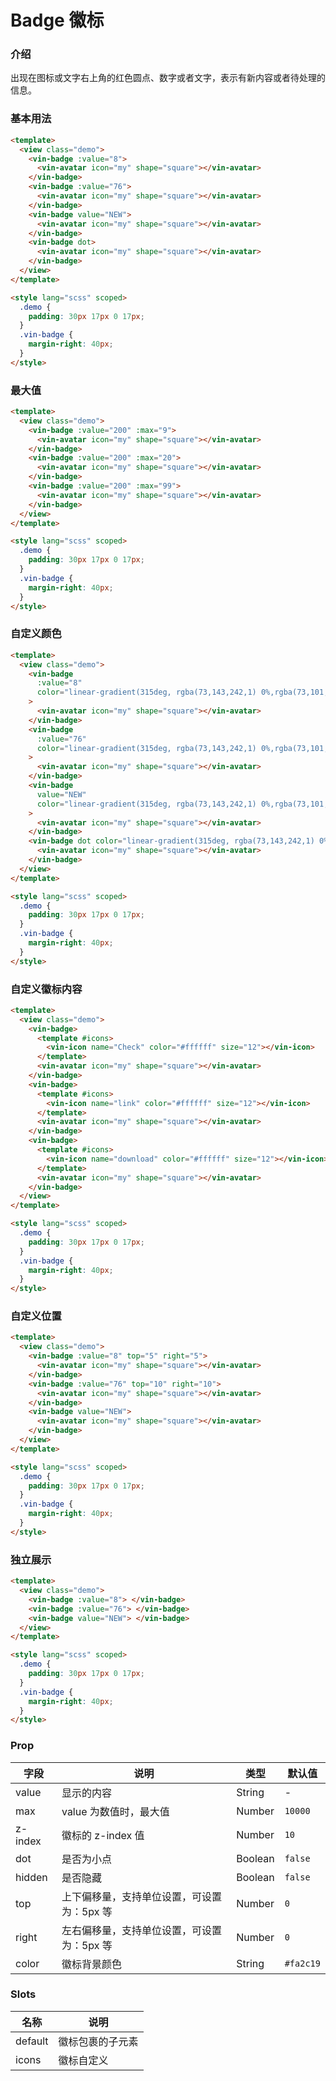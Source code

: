 # Badge 徽标

### 介绍

出现在图标或文字右上角的红色圆点、数字或者文字，表示有新内容或者待处理的信息。

### 基本用法

```html
<template>
  <view class="demo">
    <vin-badge :value="8">
      <vin-avatar icon="my" shape="square"></vin-avatar>
    </vin-badge>
    <vin-badge :value="76">
      <vin-avatar icon="my" shape="square"></vin-avatar>
    </vin-badge>
    <vin-badge value="NEW">
      <vin-avatar icon="my" shape="square"></vin-avatar>
    </vin-badge>
    <vin-badge dot>
      <vin-avatar icon="my" shape="square"></vin-avatar>
    </vin-badge>
  </view>
</template>

<style lang="scss" scoped>
  .demo {
    padding: 30px 17px 0 17px;
  }
  .vin-badge {
    margin-right: 40px;
  }
</style>
```

### 最大值

```html
<template>
  <view class="demo">
    <vin-badge :value="200" :max="9">
      <vin-avatar icon="my" shape="square"></vin-avatar>
    </vin-badge>
    <vin-badge :value="200" :max="20">
      <vin-avatar icon="my" shape="square"></vin-avatar>
    </vin-badge>
    <vin-badge :value="200" :max="99">
      <vin-avatar icon="my" shape="square"></vin-avatar>
    </vin-badge>
  </view>
</template>

<style lang="scss" scoped>
  .demo {
    padding: 30px 17px 0 17px;
  }
  .vin-badge {
    margin-right: 40px;
  }
</style>
```

### 自定义颜色

```html
<template>
  <view class="demo">
    <vin-badge
      :value="8"
      color="linear-gradient(315deg, rgba(73,143,242,1) 0%,rgba(73,101,242,1) 100%)"
    >
      <vin-avatar icon="my" shape="square"></vin-avatar>
    </vin-badge>
    <vin-badge
      :value="76"
      color="linear-gradient(315deg, rgba(73,143,242,1) 0%,rgba(73,101,242,1) 100%)"
    >
      <vin-avatar icon="my" shape="square"></vin-avatar>
    </vin-badge>
    <vin-badge
      value="NEW"
      color="linear-gradient(315deg, rgba(73,143,242,1) 0%,rgba(73,101,242,1) 100%)"
    >
      <vin-avatar icon="my" shape="square"></vin-avatar>
    </vin-badge>
    <vin-badge dot color="linear-gradient(315deg, rgba(73,143,242,1) 0%,rgba(73,101,242,1) 100%)">
      <vin-avatar icon="my" shape="square"></vin-avatar>
    </vin-badge>
  </view>
</template>

<style lang="scss" scoped>
  .demo {
    padding: 30px 17px 0 17px;
  }
  .vin-badge {
    margin-right: 40px;
  }
</style>
```

### 自定义徽标内容

```html
<template>
  <view class="demo">
    <vin-badge>
      <template #icons>
        <vin-icon name="Check" color="#ffffff" size="12"></vin-icon>
      </template>
      <vin-avatar icon="my" shape="square"></vin-avatar>
    </vin-badge>
    <vin-badge>
      <template #icons>
        <vin-icon name="link" color="#ffffff" size="12"></vin-icon>
      </template>
      <vin-avatar icon="my" shape="square"></vin-avatar>
    </vin-badge>
    <vin-badge>
      <template #icons>
        <vin-icon name="download" color="#ffffff" size="12"></vin-icon>
      </template>
      <vin-avatar icon="my" shape="square"></vin-avatar>
    </vin-badge>
  </view>
</template>

<style lang="scss" scoped>
  .demo {
    padding: 30px 17px 0 17px;
  }
  .vin-badge {
    margin-right: 40px;
  }
</style>
```

### 自定义位置

```html
<template>
  <view class="demo">
    <vin-badge :value="8" top="5" right="5">
      <vin-avatar icon="my" shape="square"></vin-avatar>
    </vin-badge>
    <vin-badge :value="76" top="10" right="10">
      <vin-avatar icon="my" shape="square"></vin-avatar>
    </vin-badge>
    <vin-badge value="NEW">
      <vin-avatar icon="my" shape="square"></vin-avatar>
    </vin-badge>
  </view>
</template>

<style lang="scss" scoped>
  .demo {
    padding: 30px 17px 0 17px;
  }
  .vin-badge {
    margin-right: 40px;
  }
</style>
```

### 独立展示

```html
<template>
  <view class="demo">
    <vin-badge :value="8"> </vin-badge>
    <vin-badge :value="76"> </vin-badge>
    <vin-badge value="NEW"> </vin-badge>
  </view>
</template>

<style lang="scss" scoped>
  .demo {
    padding: 30px 17px 0 17px;
  }
  .vin-badge {
    margin-right: 40px;
  }
</style>
```

### Prop

| 字段    | 说明                                       | 类型    | 默认值    |
| ------- | ------------------------------------------ | ------- | --------- |
| value   | 显示的内容                                 | String  | -         |
| max     | value 为数值时，最大值                     | Number  | `10000`   |
| z-index | 徽标的 z-index 值                          | Number  | `10`      |
| dot     | 是否为小点                                 | Boolean | `false`   |
| hidden  | 是否隐藏                                   | Boolean | `false`   |
| top     | 上下偏移量，支持单位设置，可设置为：5px 等 | Number  | `0`       |
| right   | 左右偏移量，支持单位设置，可设置为：5px 等 | Number  | `0`       |
| color   | 徽标背景颜色                               | String  | `#fa2c19` |

### Slots

| 名称    | 说明             |
| ------- | ---------------- |
| default | 徽标包裹的子元素 |
| icons   | 徽标自定义       |
